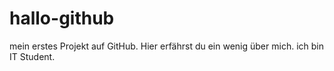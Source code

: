 # hallo-github
mein erstes Projekt auf GitHub. Hier erfährst du ein wenig über mich.
ich bin IT Student.
